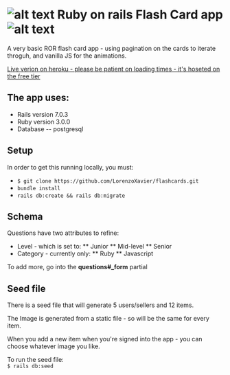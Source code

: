 [logo]: https://github.com/LorenzoXavier/flashcards/blob/0da3d8b293aaaf83bba7b015d046ca55d177d768/app/assets/images/favicon.ico "Logo"

# ![alt text][logo] Ruby on rails Flash Card app ![alt text][logo]

A very basic ROR flash card app - using pagination on the cards to iterate throguh, and vanilla JS for the animations.

[Live verion on heroku - please be patient on loading times - it's hoseted on the free tier](https://dev-flashcards.herokuapp.com)

## The app uses: 
* Rails version 7.0.3
* Ruby version 3.0.0
* Database -- postgresql

## Setup
In order to get this running locally, you must:
* ``$ git clone https://github.com/LorenzoXavier/flashcards.git``
* ``bundle install``
* ``rails db:create && rails db:migrate``

## Schema
Questions have two attributes to refine:
* Level - which is set to:
** Junior
** Mid-level
** Senior
* Category - currently only:
** Ruby
** Javascript

To add more, go into the **questions#_form** partial

## Seed file

There is a seed file that will generate 5 users/sellers and 12 items. 

The Image is generated from a static file - so will be the same for every item. 

When you add a new item when you're signed into the app - you can choose whatever image you like.

To run the seed file: </br>
``$ rails db:seed``


